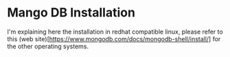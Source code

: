 # Mango DB Installation

I'm explaining here the installation in redhat compatible linux, please refer to this (web site)[https://www.mongodb.com/docs/mongodb-shell/install/] for the other operating systems.